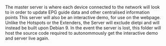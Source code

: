 The master server is where each device connected to the network will look to in order to update EPG guide data and other centralised information points
This server will also be an interactive demo, for use on the webpage.
Unlike the Hotspots or the Extenders, the Server will exclude dietpi and will instead be built upon Debian 9. 
In the event the server is lost, this folder will host the source code required to autonommously get the interactive demo and server live again.

